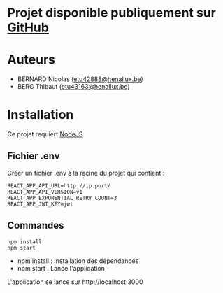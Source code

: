 # Projet disponible publiquement sur [GitHub](https://github.com/ThibBer/smartcity_backoffice)

# Auteurs
- BERNARD Nicolas (etu42888@henallux.be)
- BERG Thibaut (etu43163@henallux.be)

# Installation
Ce projet requiert [NodeJS](https://nodejs.org/en/)

## Fichier .env
Créer un fichier .env à la racine du projet qui contient :
```dotenv
REACT_APP_API_URL=http://ip:port/
REACT_APP_API_VERSION=v1
REACT_APP_EXPONENTIAL_RETRY_COUNT=3
REACT_APP_JWT_KEY=jwt
```

## Commandes
```
npm install
npm start
```

- npm install : Installation des dépendances
- npm start : Lance l'application

L'application se lance sur http://localhost:3000